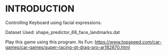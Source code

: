 # INTRODUCTION

Controlling Keyboard using facial expressions.



Dataset Used:
shape_predictor_68_face_landmarks.dat



Play this game using this program. Its Fun: 
https://www.topspeed.com/car-games/car-games/super-racing-gt-drag-pro-ar182870.html